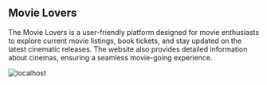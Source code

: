 ## Movie Lovers

The Movie Lovers is a user-friendly platform designed for movie enthusiasts to explore current movie listings, book tickets, and stay updated on the latest cinematic releases. The website also provides detailed information about cinemas, ensuring a seamless movie-going experience.


![localhost](https://github.com/Mursel05/Movie-Lovers/assets/134983247/b60957e1-03d3-4cd5-a29b-60beb5b71161)
